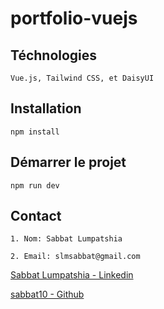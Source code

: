 # portfolio-vuejs

## Téchnologies

    Vue.js, Tailwind CSS, et DaisyUI

## Installation

    npm install

## Démarrer le projet

    npm run dev

## Contact

    1. Nom: Sabbat Lumpatshia

    2. Email: slmsabbat@gmail.com

[Sabbat Lumpatshia - Linkedin](https://www.linkedin.com/feed/)

[sabbat10 - Github](https://github.com/)
